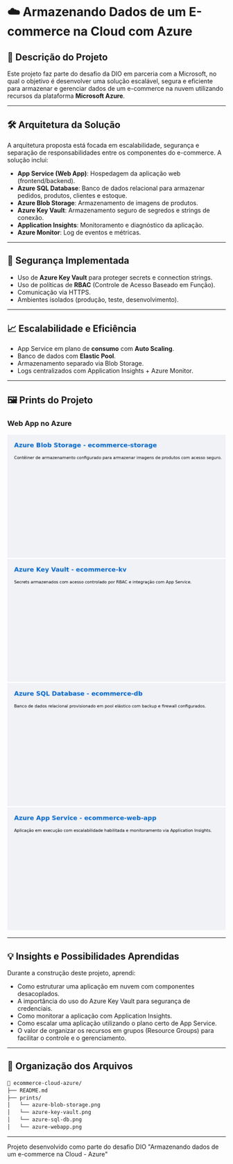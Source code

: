 # ☁️ Armazenando Dados de um E-commerce na Cloud com Azure

## 🧾 Descrição do Projeto

Este projeto faz parte do desafio da DIO em parceria com a Microsoft, no qual o objetivo é desenvolver uma solução escalável, segura e eficiente para armazenar e gerenciar dados de um e-commerce na nuvem utilizando recursos da plataforma **Microsoft Azure**.

---

## 🛠️ Arquitetura da Solução

A arquitetura proposta está focada em escalabilidade, segurança e separação de responsabilidades entre os componentes do e-commerce. A solução inclui:

- **App Service (Web App)**: Hospedagem da aplicação web (frontend/backend).
- **Azure SQL Database**: Banco de dados relacional para armazenar pedidos, produtos, clientes e estoque.
- **Azure Blob Storage**: Armazenamento de imagens de produtos.
- **Azure Key Vault**: Armazenamento seguro de segredos e strings de conexão.
- **Application Insights**: Monitoramento e diagnóstico da aplicação.
- **Azure Monitor**: Log de eventos e métricas.

---

## 🔐 Segurança Implementada

- Uso de **Azure Key Vault** para proteger secrets e connection strings.
- Uso de políticas de **RBAC** (Controle de Acesso Baseado em Função).
- Comunicação via HTTPS.
- Ambientes isolados (produção, teste, desenvolvimento).

---

## 📈 Escalabilidade e Eficiência

- App Service em plano de **consumo** com **Auto Scaling**.
- Banco de dados com **Elastic Pool**.
- Armazenamento separado via Blob Storage.
- Logs centralizados com Application Insights + Azure Monitor.

---

## 🖼️ Prints do Projeto

### Web App no Azure
![Blob Storage](./prints/azure-blob-storage.png)
![Key Vault](./prints/azure-key-vault.png)
![Azure SQL](./prints/azure-sql-db.png)
![Web App no Azure](./prints/azure-webapp.png)

---

## 💡 Insights e Possibilidades Aprendidas

Durante a construção deste projeto, aprendi:

- Como estruturar uma aplicação em nuvem com componentes desacoplados.
- A importância do uso do Azure Key Vault para segurança de credenciais.
- Como monitorar a aplicação com Application Insights.
- Como escalar uma aplicação utilizando o plano certo de App Service.
- O valor de organizar os recursos em grupos (Resource Groups) para facilitar o controle e o gerenciamento.

---

## 📂 Organização dos Arquivos

```bash
📁 ecommerce-cloud-azure/
├── README.md
├── prints/
│   └── azure-blob-storage.png
│   └── azure-key-vault.png
│   └── azure-sql-db.png
│   └── azure-webapp.png

```

---

Projeto desenvolvido como parte do desafio DIO "Armazenando dados de um e-commerce na Cloud - Azure"
